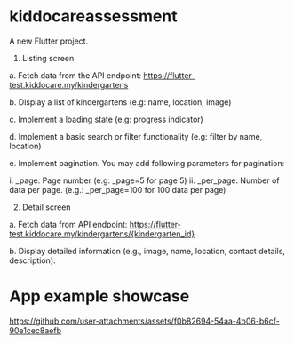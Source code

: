 # kiddocareassessment

A new Flutter project.

1. Listing screen

a. Fetch data from the API endpoint:
https://flutter-test.kiddocare.my/kindergartens

b. Display a list of kindergartens (e.g: name, location, image)

c. Implement a loading state (e.g: progress indicator)

d. Implement a basic search or filter functionality (e.g: filter by name, location)

e. Implement pagination. You may add following parameters for pagination:

i. _page: Page number (e.g: _page=5 for page 5)
ii. _per_page: Number of data per page. (e.g.: _per_page=100 for 100 data
per page)

2. Detail screen

a. Fetch data from API endpoint:
https://flutter-test.kiddocare.my/kindergartens/{kindergarten_id}

b. Display detailed information (e.g., image, name, location, contact details,
description).

# App example showcase

https://github.com/user-attachments/assets/f0b82694-54aa-4b06-b6cf-90e1cec8aefb






